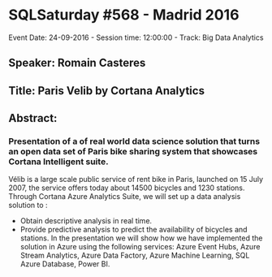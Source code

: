 # SQLSaturday #568 - Madrid 2016
Event Date: 24-09-2016 - Session time: 12:00:00 - Track: Big Data  Analytics
## Speaker: Romain Casteres
## Title: Paris Velib by Cortana Analytics
## Abstract:
### Presentation of a of real world data science solution that turns an open data set of Paris bike sharing system that showcases Cortana Intelligent suite.

Vélib is a large scale public service of rent bike in Paris, launched on 15 July 2007, the service offers today about 14500 bicycles and 1230 stations.
Through Cortana Azure Analytics Suite, we will set up a data analysis solution to :
- Obtain descriptive analysis in real time.
- Provide predictive analysis to predict the availability of bicycles and stations.
In the presentation we will show how we have implemented the solution in Azure using the following services: Azure Event Hubs, Azure Stream Analytics, Azure Data Factory, Azure Machine Learning, SQL Azure Database, Power BI.
